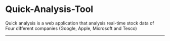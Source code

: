 # Quick-Analysis-Tool
Quick analysis is a web application that analysis real-time stock data of Four different companies (Google, Apple, Microsoft and Tesco)
_________________________
